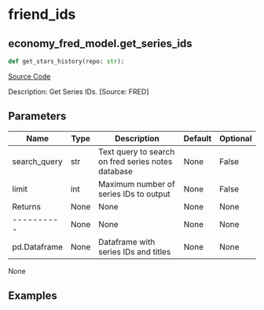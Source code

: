 # friend_ids

## economy_fred_model.get_series_ids

```python
def get_stars_history(repo: str):
```
[Source Code](https://github.com/OpenBB-finance/OpenBBTerminal/tree/main/openbb_terminal/decorators.py#L124)

Description: Get Series IDs. [Source: FRED]

## Parameters

| Name | Type | Description | Default | Optional |
| ---- | ---- | ----------- | ------- | -------- |
| search_query | str | Text query to search on fred series notes database | None | False |
| limit | int | Maximum number of series IDs to output | None | False |
| Returns | None | None | None | None |
| ---------- | None | None | None | None |
| pd.Dataframe | None | Dataframe with series IDs and titles | None | None |

None

## Examples

